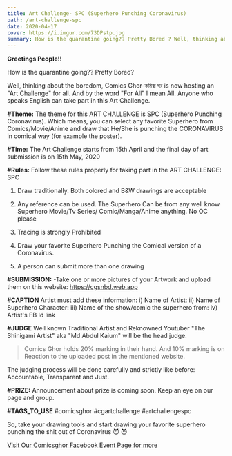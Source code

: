 ```yaml
---
title: Art Challenge- SPC (Superhero Punching Coronavirus)
path: /art-challenge-spc
date: 2020-04-17
cover: https://i.imgur.com/73DPstp.jpg
summary: How is the quarantine going?? Pretty Bored ? Well, thinking about the boredom, Comics Ghor-কমিক্স ঘর is now hosting an "Art Challenge" for all. And by the word "For All" I mean All. Anyone who speaks English can take part in this Art Challenge.
---
```

**Greetings People!!**

How is the quarantine going?? Pretty Bored?

Well, thinking about the boredom, Comics Ghor-কমিক্স ঘর is now hosting an "Art Challenge" for all. And by the word "For All" I mean All. Anyone who speaks English can take part in this Art Challenge.

**#Theme:** The theme for this ART CHALLENGE is SPC (Superhero Punching Coronavirus). Which means, you can select any favorite Superhero from Comics/Movie/Anime and draw that  He/She is punching the CORONAVIRUS in comical way (for example the poster).

**#Time:** The Art Challenge starts from 15th April and the final day of art submission is on 15th May, 2020

**#Rules:** Follow these rules properly for taking part in the ART CHALLENGE: SPC

1. Draw traditionally. Both colored and B&W drawings are acceptable

2. Any reference can be used. The Superhero Can be from any well know Superhero Movie/Tv Series/ Comic/Manga/Anime anything. No OC please

3. Tracing is strongly Prohibited

4. Draw your favorite Superhero Punching the Comical version of a Coronavirus.

5. A person can submit more than one drawing

**#SUBMISSION:**
-Take one or more pictures of your Artwork and upload them on this website:
https://cgsnbd.web.app

**#CAPTION**
Artist must add these information:
 i) Name of Artist:
 ii) Name of Superhero Character:
 iii) Name of the show/comic the superhero from:
 iv) Artist's FB Id link

**#JUDGE**
Well known Traditional Artist and Reknowned Youtuber "The Shinigami Artist" aka "Md Abdul Kaium" will be the head judge.

> Comics Ghor holds 20% marking in their hand. And 10% marking is on
> Reaction to the uploaded post in the mentioned website.

The judging process will be done carefully and strictly like before: Accountable, Transparent and Just.

**#PRIZE:**
Announcement about prize is coming soon. Keep an eye on our page and group.

**#TAGS_TO_USE**
#comicsghor #cgartchallenge #artchallengespc

So, take your drawing tools and start drawing your favorite superhero punching the shit out of Coronavirus 😈 😈

[Visit Our Comicsghor Facebook Event Page for more](https://www.facebook.com/events/225265372144610/)
